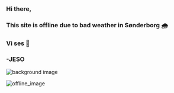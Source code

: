 

### Hi there,
###
### This site is offline due to bad weather in Sønderborg 🌧️
### Vi ses 👋
### -JESO 
 ![ background image]( (https://user-images.githubusercontent.com/119124562/204102848-61c6ea4f-2026-4324-98d4-0b1112784a2d.jpg) )

![offline_image](https://user-images.githubusercontent.com/119124562/204102848-61c6ea4f-2026-4324-98d4-0b1112784a2d.jpg)

<!--
**jesonderborg/jesonderborg** is a ✨ _special_ ✨ repository because its `README.md` (this file) appears on your GitHub profile.

Here are some ideas to get you started:

- 🔭 I’m currently working on ...
- 🌱 I’m currently learning ...
- 👯 I’m looking to collaborate on ...
- 🤔 I’m looking for help with ...
- 💬 Ask me about ...
- 📫 How to reach me: ...
- 😄 Pronouns: ...
- ⚡ Fun fact: ...
-->
